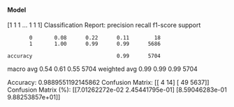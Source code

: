 #### Model
[1 1 1 ... 1 1 1]
Classification Report:
              precision    recall  f1-score   support

           0       0.08      0.22      0.11        18
           1       1.00      0.99      0.99      5686

    accuracy                           0.99      5704
   macro avg       0.54      0.61      0.55      5704
weighted avg       0.99      0.99      0.99      5704

Accuracy: 0.9889551192145862
Confusion Matrix:
[[   4   14]
 [  49 5637]]
Confusion Matrix (%):
[[7.01262272e-02 2.45441795e-01]
 [8.59046283e-01 9.88253857e+01]]
